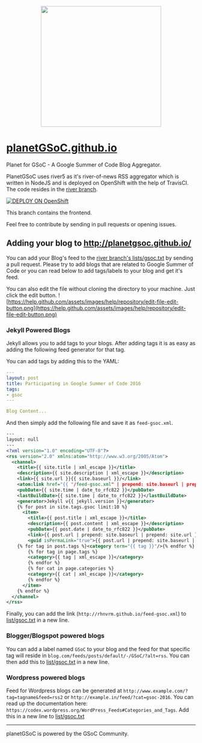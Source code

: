 <p align="center">
  <img width="320" height="320" src="https://2.bp.blogspot.com/-K5NjtdmmQgY/V_KwiwXH-LI/AAAAAAAAA6U/R1eXaWE4R6sEF3rnomIOwTK_UzohhSkDgCPcB/s320/image00.jpg">
</p>

# [planetGSoC.github.io](http://planetgsoc.github.io/)
Planet for GSoC - A Google Summer of Code Blog Aggregator. 

PlanetGSoC uses river5 as it's river-of-news RSS aggregator which is written in NodeJS and is deployed on OpenShift with the help of TravisCI. The code resides in the [river branch](https://github.com/planetGSoC/planetGSoC.github.io/tree/river).

[![DEPLOY ON OpenShift](http://launch-shifter.rhcloud.com/launch/DEPLOY%20ON.svg)](https://openshift.redhat.com/app/console/application_type/custom?&cartridges[]=nodejs-0.10&initial_git_url=https://github.com/planetGSoC/river5.git&name=river5-planetGSoC)

This branch contains the frontend. 

Feel free to contribute by sending in pull requests or opening issues.

## Adding your blog to http://planetgsoc.github.io/

You can add your Blog's feed to the [river branch's lists/gsoc.txt](https://github.com/planetGSoC/planetGSoC.github.io/blob/river/lists/gsoc.txt) by sending a pull request. Please try to add blogs that are related to Google Summer of Code or you can read below to add tags/labels to your blog and get it's feed.

You can also edit the file without cloning the directory to your machine. Just click the edit button.
![https://help.github.com/assets/images/help/repository/edit-file-edit-button.png](https://help.github.com/assets/images/help/repository/edit-file-edit-button.png)

### Jekyll Powered Blogs

Jekyll allows you to add tags to your blogs. After adding tags it is as easy as adding the following feed generator for that tag.

You can add tags by adding this to the YAML: 

```yaml
---
layout: post
title: Participating in Google Summer of Code 2016
tags:
- gsoc
---

Blog Content...

```

And then simply add the following file and save it as `feed-gsoc.xml`.

```xml
---
layout: null
---
<?xml version="1.0" encoding="UTF-8"?>
<rss version="2.0" xmlns:atom="http://www.w3.org/2005/Atom">
  <channel>
    <title>{{ site.title | xml_escape }}</title>
    <description>{{ site.description | xml_escape }}</description>
    <link>{{ site.url }}{{ site.baseurl }}/</link>
    <atom:link href="{{ "/feed-gsoc.xml" | prepend: site.baseurl | prepend: site.url }}" rel="self" type="application/rss+xml"/>
    <pubDate>{{ site.time | date_to_rfc822 }}</pubDate>
    <lastBuildDate>{{ site.time | date_to_rfc822 }}</lastBuildDate>
    <generator>Jekyll v{{ jekyll.version }}</generator>
    {% for post in site.tags.gsoc limit:10 %}
      <item>
        <title>{{ post.title | xml_escape }}</title>
        <description>{{ post.content | xml_escape }}</description>
        <pubDate>{{ post.date | date_to_rfc822 }}</pubDate>
        <link>{{ post.url | prepend: site.baseurl | prepend: site.url }}</link>
        <guid isPermaLink="true">{{ post.url | prepend: site.baseurl | prepend: site.url }}</guid>
	{% for tag in post.tags %}<category term="{{ tag }}"/>{% endfor %}
        {% for tag in page.tags %}
        <category>{{ tag | xml_escape }}</category>
        {% endfor %}
        {% for cat in page.categories %}
        <category>{{ cat | xml_escape }}</category>
        {% endfor %}
      </item>
    {% endfor %}
  </channel>
</rss>
```

Finally, you can add the link (`http://rhnvrm.github.io/feed-gsoc.xml`) to [list/gsoc.txt](https://github.com/planetGSoC/river5/blob/master/lists/gsoc.txt) in a new line.

### Blogger/Blogspot powered blogs

You can add a label named `GSoC` to your blog and the feed for that specific tag will reside in `blog.com/feeds/posts/default/-/GSoC/?alt=rss`. You can then add this to [list/gsoc.txt](https://github.com/planetGSoC/river5/blob/master/lists/gsoc.txt) in a new line.


### Wordpress powered blogs

Feed for Wordpress blogs can be generated at `http://www.example.com/?tag=tagname&feed=rss2` or `http://example.in/feed/?cat=gsoc-2016`. You can read up the documentation here: `https://codex.wordpress.org/WordPress_Feeds#Categories_and_Tags`. Add this in a new line to [list/gsoc.txt](https://github.com/planetGSoC/river5/blob/master/lists/gsoc.txt)

---

planetGSoC is powered by the GSoC Community.
